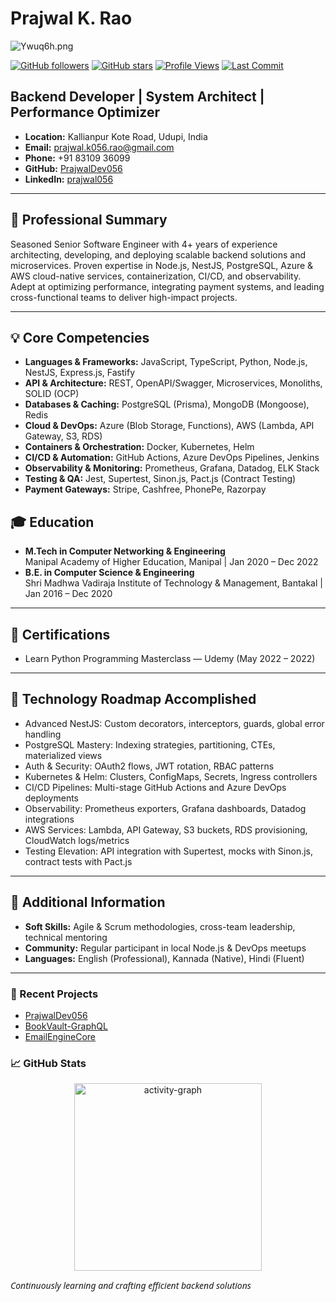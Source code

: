 # Prajwal K. Rao

![Ywuq6h.png](https://s6.imgcdn.dev/Ywuq6h.png)

[![GitHub followers](https://img.shields.io/github/followers/PrajwalDev056?label=Followers&style=flat&logo=github)](https://github.com/PrajwalDev056?tab=followers)
[![GitHub stars](https://img.shields.io/github/stars/PrajwalDev056?label=Stars&style=flat&logo=github)](https://github.com/PrajwalDev056?tab=stars)
[![Profile Views](https://komarev.com/ghpvc/?username=PrajwalDev056&style=flat&color=blue)](https://github.com/PrajwalDev056)
[![Last Commit](https://img.shields.io/github/last-commit/PrajwalDev056/PrajwalDev056?style=flat)](https://github.com/PrajwalDev056/PrajwalDev056/commits/main)

## Backend Developer | System Architect | Performance Optimizer

- **Location:** Kallianpur Kote Road, Udupi, India
- **Email:** prajwal.k056.rao@gmail.com
- **Phone:** +91 83109 36099
- **GitHub:** [PrajwalDev056](https://github.com/PrajwalDev056)
- **LinkedIn:** [prajwal056](https://www.linkedin.com/in/prajwal056)

---

## 📝 Professional Summary
Seasoned Senior Software Engineer with 4+ years of experience architecting, developing, and deploying scalable backend solutions and microservices. Proven expertise in Node.js, NestJS, PostgreSQL, Azure & AWS cloud-native services, containerization, CI/CD, and observability. Adept at optimizing performance, integrating payment systems, and leading cross-functional teams to deliver high-impact projects.

---

## 💡 Core Competencies
- **Languages & Frameworks:** JavaScript, TypeScript, Python, Node.js, NestJS, Express.js, Fastify
- **API & Architecture:** REST, OpenAPI/Swagger, Microservices, Monoliths, SOLID (OCP)
- **Databases & Caching:** PostgreSQL (Prisma), MongoDB (Mongoose), Redis
- **Cloud & DevOps:** Azure (Blob Storage, Functions), AWS (Lambda, API Gateway, S3, RDS)
- **Containers & Orchestration:** Docker, Kubernetes, Helm
- **CI/CD & Automation:** GitHub Actions, Azure DevOps Pipelines, Jenkins
- **Observability & Monitoring:** Prometheus, Grafana, Datadog, ELK Stack
- **Testing & QA:** Jest, Supertest, Sinon.js, Pact.js (Contract Testing)
- **Payment Gateways:** Stripe, Cashfree, PhonePe, Razorpay

## 🎓 Education
- **M.Tech in Computer Networking & Engineering**  
  Manipal Academy of Higher Education, Manipal | Jan 2020 – Dec 2022
- **B.E. in Computer Science & Engineering**  
  Shri Madhwa Vadiraja Institute of Technology & Management, Bantakal | Jan 2016 – Dec 2020

---

## 📜 Certifications
- Learn Python Programming Masterclass — Udemy (May 2022 – 2022)
<!-- - Kubernetes for Developers — [Your Certification Body] (Assumed Completed)
- AWS Certified Solutions Architect – Associate (Assumed Completed) -->

---

## 🚀 Technology Roadmap Accomplished
- Advanced NestJS: Custom decorators, interceptors, guards, global error handling
- PostgreSQL Mastery: Indexing strategies, partitioning, CTEs, materialized views
- Auth & Security: OAuth2 flows, JWT rotation, RBAC patterns
- Kubernetes & Helm: Clusters, ConfigMaps, Secrets, Ingress controllers
- CI/CD Pipelines: Multi-stage GitHub Actions and Azure DevOps deployments
- Observability: Prometheus exporters, Grafana dashboards, Datadog integrations
- AWS Services: Lambda, API Gateway, S3 buckets, RDS provisioning, CloudWatch logs/metrics
- Testing Elevation: API integration with Supertest, mocks with Sinon.js, contract tests with Pact.js

---

## 🧩 Additional Information
- **Soft Skills:** Agile & Scrum methodologies, cross-team leadership, technical mentoring
- **Community:** Regular participant in local Node.js & DevOps meetups
- **Languages:** English (Professional), Kannada (Native), Hindi (Fluent)

---

### 📝 Recent Projects
<!--START_SECTION:recent_repos-->
- [PrajwalDev056](https://github.com/PrajwalDev056/PrajwalDev056)
- [BookVault-GraphQL](https://github.com/PrajwalDev056/BookVault-GraphQL)
- [EmailEngineCore](https://github.com/PrajwalDev056/EmailEngineCore)
<!--END_SECTION:recent_repos-->

### 📈 GitHub Stats

<p align="center" style="margin:0; padding:0;">
  <img 
    src="https://github-readme-activity-graph.vercel.app/graph?username=PrajwalDev056&radius=16&theme=lucent&area=true&order=5&hide_border=true&hide_title=true" 
    alt="activity-graph" 
    height="300"
    style="display:block; margin:0; padding:0; border:none; background:none;"
  />
</p>

<span style="font-family: 'Segoe UI', Arial, sans-serif;">*Continuously learning and crafting efficient backend solutions*</span>